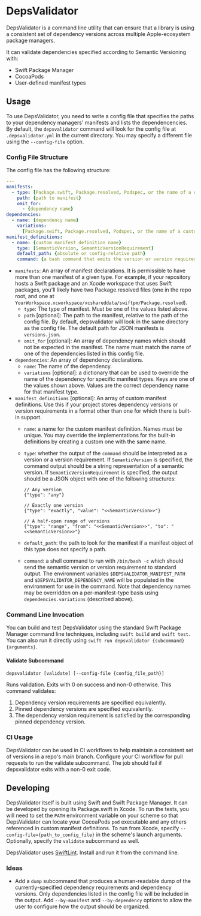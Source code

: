 # DepsValidator

DepsValidator is a command line utility that can ensure that a library is using
a consistent set of dependency versions across multiple Apple-ecosystem package
managers.

It can validate dependencies specified according to Semantic Versioning with:

- Swift Package Manager
- CocoaPods
- User-defined manifest types

## Usage

To use DepsValidator, you need to write a config file that specifies the paths
to your dependency managers' manifests and lists the dependencencies. By
default, the `depsvalidator` command will look for the config file at
`.depsvalidator.yml` in the current directory. You may specify a different file
using the `--config-file` option.

### Config File Structure

The config file has the following structure:

```yaml
---
manifests:
  - type: [Package.swift, Package.resolved, Podspec, or the name of a custom manifest definition]
    path: {path to manifest}
    omit_for:
      - {dependency name}
dependencies:
  - name: {dependency name}
    variations:
      [Package.swift, Package.resolved, Podspec, or the name of a custom manifest definition]: {name variation}
manifest_definitions:
  - name: {custom manifest definition name}
    type: [SemanticVersion, SemanticVersionRequirement]
    default_path: {absolute or config-relative path}
    command: {a bash command that emits the version or version requirement}
```

- `manifests`: An array of manifest declarations. It is permissible to have more
  than one manifest of a given type. For example, if your repository hosts a
  Swift package and an Xcode workspace that uses Swift packages, you'll likely
  have two Package.resolved files (one in the repo root, and one at
  `YourWorkspace.xcworkspace/xcshareddata/swiftpm/Package.resolved`).
  - `type`: The type of manifest. Must be one of the values listed above.
  - `path` [optional]: The path to the manifest, relative to the path of the
    config file. By default, depsvalidator will look in the same directory as
    the config file. The default path for JSON manifests is `versions.json`.
  - `omit_for` [optional]: An array of dependency names which should not be
    expected in the manifest. The name must match the name of one of the
    dependencies listed in this config file.
- `dependencies`: An array of dependency declarations.
  - `name`: The name of the dependency.
  - `variations` [optional]: a dictionary that can be used to override the name
    of the dependency for specific manifest types. Keys are one of the values
    shown above. Values are the correct dependency name for that manifest type.
- `manifest_definitions` [optional]: An array of custom manifest definitions.
  Use this if your project stores dependency versions or version requirements in
  a format other than one for which there is built-in support.
  - `name`: a name for the custom manifest definition. Names must be unique. You
    may override the implementations for the built-in definitions by creating a
    custom one with the same name.
  - `type`: whether the output of the `command` should be interpreted as a
    version or a version requirement. If `SemanticVersion` is specified, the
    command output should be a string representation of a semantic version. If
    `SemanticVersionRequirement` is specified, the output should be a JSON
    object with one of the following structures:

    ```
    // Any version
    {"type": "any"}

    // Exactly one version
    {"type": "exactly", "value": "<<SemanticVersion>>"}

    // A half-open range of versions
    {"type": "range", "from": "<<SemanticVersion>>", "to": "<<SemanticVersion>>"}
    ```

  - `default_path`: the path to look for the manifest if a manifest object of
    this type does not specify a path.
  - `command`: a shell command to run with `/bin/bash -c` which should send the
    semantic version or version requirement to standard output. The environment
    variables `$DEPSVALIDATOR_MANIFEST_PATH` and
    `$DEPSVALIDATOR_DEPENDENCY_NAME` will be populated in the environment for
    use in the command. Note that dependency names may be overridden on a
    per-manifest-type basis using `dependencies.variations` (described above).

### Command Line Invocation

You can build and test DepsValidator using the standard Swift Package Manager
command line techniques, including `swift build` and `swift test`. You can also
run it directly using `swift run depsvalidator {subcommand} {arguments}`.

#### Validate Subcommand

`depsvalidator [validate] [--config-file {config_file_path}]`

Runs validation. Exits with 0 on success and non-0 otherwise. This command
validates:

1. Dependency version requirements are specified equivalently.
2. Pinned dependency versions are specified equivalently.
3. The dependency version requirement is satisfied by the corresponding pinned
   dependency version.

### CI Usage

DepsValidator can be used in CI workflows to help maintain a consistent set of
versions in a repo's main branch. Configure your CI workflow for pull requests
to run the validate subcommand. The job should fail if depsvalidator exits with
a non-0 exit code.

## Developing

DepsValidator itself is built using Swift and Swift Package Manager. It can be
developed by opening its Package.swift in Xcode. To run the tests, you will need
to set the `PATH` environment variable on your scheme so that DepsValidator can
locate your CocoaPods `pod` executable and any others referenced in custom
manifest definitions. To run from Xcode, specify
`--config-file={path_to_config_file}` in the scheme's launch arguments.
Optionally, specify the `validate` subcommand as well.

DepsValidator uses [SwiftLint](https://github.com/realm/SwiftLint). Install and
run it from the command line.

### Ideas

- Add a `dump` subcommand that produces a human-readable dump of the
  currently-specified dependency requirements and dependency versions. Only
  dependencies listed in the config file will be included in the output. Add
  `--by-manifest` and `--by-dependency` options to allow the user to configure
  how the output should be organized.
